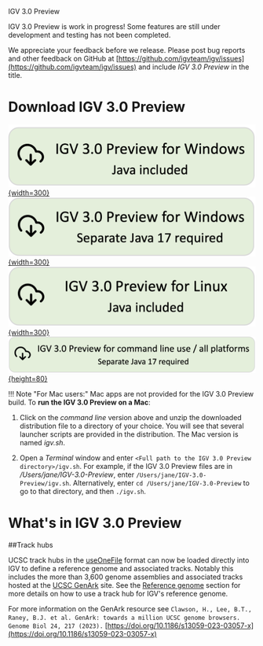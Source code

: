 <!---
The page title should not go in the menu
-->
<p class="page-title"> IGV 3.0 Preview </p>


IGV 3.0 Preview is work in progress! Some features are still under development and testing has not been completed. 

We appreciate your feedback before we release. Please post bug reports and other feedback on GitHub at [https://github.com/igvteam/igv/issues](https://github.com/igvteam/igv/issues) and include *IGV 3.0 Preview* in the title.

# Download IGV 3.0 Preview

[![Windows snapshot with java](img/DownloadIGV3.0PreviewWindowsWithJava.png){width=300}](https://data.broadinstitute.org/igv/projects/downloads/snapshot/IGV_Win_snapshot-WithJava-installer.exe) 
[![Windows snapshot no java](img/DownloadIGV3.0PreviewWindowsNeedsJava17.png){width=300}](https://data.broadinstitute.org/igv/projects/downloads/snapshot/IGV_Win_snapshot-installer.exe) 
<BR>
[![Linux snapshot with Java](img/DownloadIGV3.0PreviewLinuxWithJava.png){width=300}](https://data.broadinstitute.org/igv/projects/downloads/snapshot/IGV_Linux_snapshot_WithJava.zip)
<BR>
[![Command line snapshot no java](img/DownloadIGV3.0PreviewCmdLine.png){height=80}](https://data.broadinstitute.org/igv/projects/downloads/snapshot/IGV_snapshot.zip)

!!! Note "For Mac users:"
Mac apps are not provided for the IGV 3.0 Preview build. To **run the IGV 3.0 Preview on a Mac**: 

1. Click on the *command line* version above and unzip the downloaded distribution file to a directory of your choice. You will see that several launcher scripts are provided in the distribution. The Mac version is named *igv.sh*.

2. Open a *Terminal* window and enter `<Full path to the IGV 3.0 Preview directory>/igv.sh`. For example, if the IGV 3.0 Preview files are in */Users/jane/IGV-3.0-Preview*, enter `/Users/jane/IGV-3.0-Preview/igv.sh`. Alternatively, enter `cd /Users/jane/IGV-3.0-Preview` to go to that directory, and then `./igv.sh`.

# What's in IGV 3.0 Preview

##Track hubs

UCSC track hubs in the [useOneFile](https://genome.ucsc.edu/goldenPath/help/hgTracksHelp.html#UseOneFile) format can now
be loaded directly into IGV to define a reference genome and associated tracks. Notably this includes the more than
3,600 genome assemblies and associated tracks hosted at the [UCSC GenArk](https://hgdownload.soe.ucsc.edu/hubs/) site.
See the [Reference genome](/UserGuide/reference_genome/#load-a-track-hub) section for more details on how to use a track hub for IGV's reference genome.

For more information on the GenArk resource see `Clawson, H., Lee, B.T., Raney, B.J. et al. GenArk: towards a million UCSC genome browsers. Genome Biol 24, 217 (2023).`
[https://doi.org/10.1186/s13059-023-03057-x](https://doi.org/10.1186/s13059-023-03057-x)

